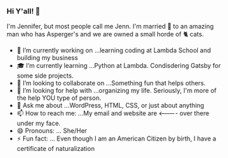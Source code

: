 ### Hi Y'all! 👋

I'm Jennifer, but most people call me Jenn. I'm married 💍 to an amazing man who has Asperger's and we are owned a small horde of  🐈 cats.

- 💪 I’m currently working on ...learning coding at Lambda School and building my business
- 🎓 I’m currently learning ...Python at Lambda. Condisdering Gatsby for some side projects.
- 🤝 I’m looking to collaborate on ...Something fun that helps others. 
- 🤔 I’m looking for help with ...organizing my life. Seriously, I'm more of the help YOU type of person.
- 💬 Ask me about ...WordPress, HTML, CSS, or just about anything
- 📫 How to reach me: ...My email and website are  <---- over there under my face.
- 😄 Pronouns: ... She/Her
- ⚡ Fun fact: ... Even though I am an American Citizen by birth, I have a certificate of naturalization

